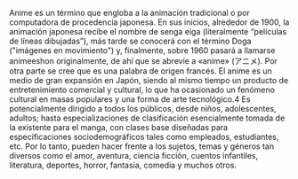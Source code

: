 Anime​ es un término que engloba a la animación tradicional o por computadora de procedencia japonesa.
En sus inicios, alrededor de 1900, la animación japonesa recibe el nombre de senga eiga (literalmente “películas de líneas dibujadas”), más tarde se conocerá con el término Doga ("imágenes en movimiento") y, finalmente, sobre 1960 pasará a llamarse animeeshon originalmente, de ahí que se abrevie a «anime» (アニメ). Por otra parte se cree que es una palabra de origen francés. El anime es un medio de gran expansión en Japón, siendo al mismo tiempo un producto de entretenimiento comercial y cultural, lo que ha ocasionado un fenómeno cultural en masas populares y una forma de arte tecnológico.4​ Es potencialmente dirigido a todos los públicos, desde niños, adolescentes, adultos; hasta especializaciones de clasificación esencialmente tomada de la existente para el manga, con clases base diseñadas para especificaciones sociodemográficos tales como empleados, estudiantes, etc. Por lo tanto, pueden hacer frente a los sujetos, temas y géneros tan diversos como el amor, aventura, ciencia ficción, cuentos infantiles, literatura, deportes, horror, fantasía, comedia y muchos otros.

